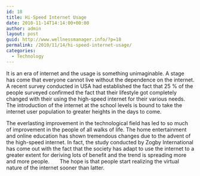 ```yaml
---
id: 18
title: Hi-Speed Internet Usage
date: 2010-11-14T14:14:00+00:00
author: admin
layout: post
guid: http://www.wellnessmanager.info/?p=18
permalink: /2010/11/14/hi-speed-internet-usage/
categories:
  - Technology
---
```

It is an era of internet and the usage is something unimaginable. A stage has come that everyone cannot live without the dependence on the internet. A recent survey conducted in USA had established the fact that 25 % of the people surveyed confirmed the fact that their lifestyle got completely changed with their using the high-speed internet for their various needs. The introduction of the internet at the school levels is bound to take the internet user population to greater heights in the days to come.

The everlasting improvement in the technological field has led to so much of improvement in the people of all walks of life. The home entertainment and online education has shown tremendous changes due to the advent of the high-speed internet. In fact, the study conducted by Zogby International has come out with the fact that the society has adapt to use the internet to a greater extent for deriving lots of benefit and the trend is spreading more and more people.       The hope is that people start realizing the virtual nature of the internet sooner than latter.